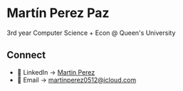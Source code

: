 # Martín Perez Paz

3rd year Computer Science + Econ @ Queen's University

## Connect 
- 👤 LinkedIn -> [Martin Perez](https://www.linkedin.com/in/martin-perez-/)
- 📧 Email -> [martinperez0512@icloud.com](mailto:martinperez0512@icloud.com)

